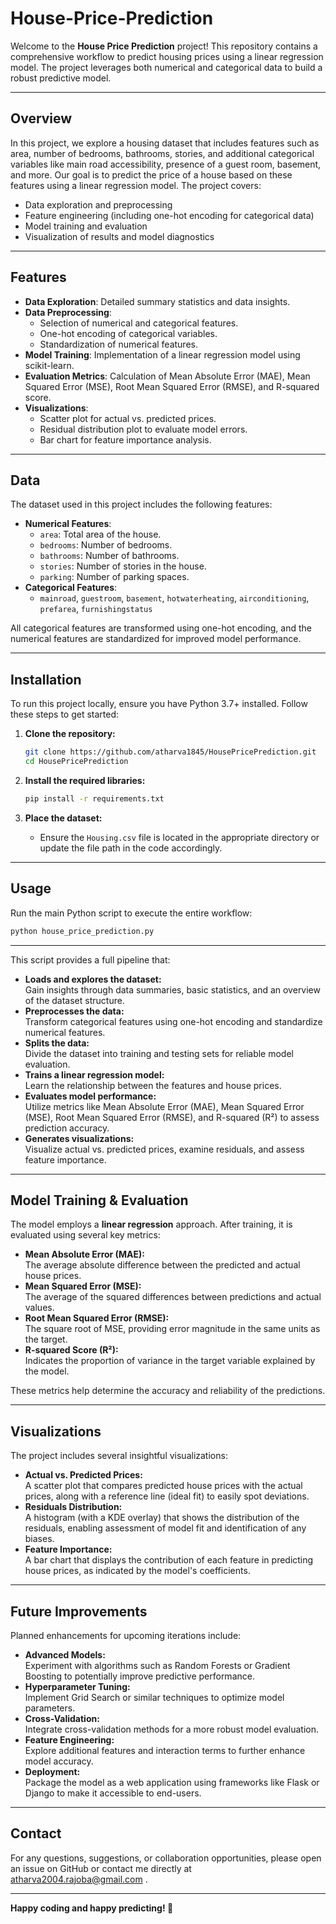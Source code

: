 # House-Price-Prediction

Welcome to the **House Price Prediction** project! This repository contains a comprehensive workflow to predict housing prices using a linear regression model. The project leverages both numerical and categorical data to build a robust predictive model.

---

## Overview

In this project, we explore a housing dataset that includes features such as area, number of bedrooms, bathrooms, stories, and additional categorical variables like main road accessibility, presence of a guest room, basement, and more. Our goal is to predict the price of a house based on these features using a linear regression model. The project covers:

- Data exploration and preprocessing
- Feature engineering (including one-hot encoding for categorical data)
- Model training and evaluation
- Visualization of results and model diagnostics

---

## Features

- **Data Exploration**: Detailed summary statistics and data insights.
- **Data Preprocessing**:
  - Selection of numerical and categorical features.
  - One-hot encoding of categorical variables.
  - Standardization of numerical features.
- **Model Training**: Implementation of a linear regression model using scikit-learn.
- **Evaluation Metrics**: Calculation of Mean Absolute Error (MAE), Mean Squared Error (MSE), Root Mean Squared Error (RMSE), and R-squared score.
- **Visualizations**:
  - Scatter plot for actual vs. predicted prices.
  - Residual distribution plot to evaluate model errors.
  - Bar chart for feature importance analysis.

---

## Data

The dataset used in this project includes the following features:

- **Numerical Features**:
  - `area`: Total area of the house.
  - `bedrooms`: Number of bedrooms.
  - `bathrooms`: Number of bathrooms.
  - `stories`: Number of stories in the house.
  - `parking`: Number of parking spaces.
- **Categorical Features**:
  - `mainroad`, `guestroom`, `basement`, `hotwaterheating`, `airconditioning`, `prefarea`, `furnishingstatus`

All categorical features are transformed using one-hot encoding, and the numerical features are standardized for improved model performance.

---

## Installation

To run this project locally, ensure you have Python 3.7+ installed. Follow these steps to get started:

1. **Clone the repository:**
    ```bash
    git clone https://github.com/atharva1845/HousePricePrediction.git
    cd HousePricePrediction
    ```

2. **Install the required libraries:**
    ```bash
    pip install -r requirements.txt
    ```

3. **Place the dataset:**
   - Ensure the `Housing.csv` file is located in the appropriate directory or update the file path in the code accordingly.

---

## Usage

Run the main Python script to execute the entire workflow:

```bash
python house_price_prediction.py
 ```
---

This script provides a full pipeline that:

- **Loads and explores the dataset:**  
  Gain insights through data summaries, basic statistics, and an overview of the dataset structure.
- **Preprocesses the data:**  
  Transform categorical features using one-hot encoding and standardize numerical features.
- **Splits the data:**  
  Divide the dataset into training and testing sets for reliable model evaluation.
- **Trains a linear regression model:**  
  Learn the relationship between the features and house prices.
- **Evaluates model performance:**  
  Utilize metrics like Mean Absolute Error (MAE), Mean Squared Error (MSE), Root Mean Squared Error (RMSE), and R-squared (R²) to assess prediction accuracy.
- **Generates visualizations:**  
  Visualize actual vs. predicted prices, examine residuals, and assess feature importance.

---

## Model Training & Evaluation

The model employs a **linear regression** approach. After training, it is evaluated using several key metrics:

- **Mean Absolute Error (MAE):**  
  The average absolute difference between the predicted and actual house prices.
- **Mean Squared Error (MSE):**  
  The average of the squared differences between predictions and actual values.
- **Root Mean Squared Error (RMSE):**  
  The square root of MSE, providing error magnitude in the same units as the target.
- **R-squared Score (R²):**  
  Indicates the proportion of variance in the target variable explained by the model.

These metrics help determine the accuracy and reliability of the predictions.

---

## Visualizations

The project includes several insightful visualizations:

- **Actual vs. Predicted Prices:**  
  A scatter plot that compares predicted house prices with the actual prices, along with a reference line (ideal fit) to easily spot deviations.
- **Residuals Distribution:**  
  A histogram (with a KDE overlay) that shows the distribution of the residuals, enabling assessment of model fit and identification of any biases.
- **Feature Importance:**  
  A bar chart that displays the contribution of each feature in predicting house prices, as indicated by the model's coefficients.

---

## Future Improvements

Planned enhancements for upcoming iterations include:

- **Advanced Models:**  
  Experiment with algorithms such as Random Forests or Gradient Boosting to potentially improve predictive performance.
- **Hyperparameter Tuning:**  
  Implement Grid Search or similar techniques to optimize model parameters.
- **Cross-Validation:**  
  Integrate cross-validation methods for a more robust model evaluation.
- **Feature Engineering:**  
  Explore additional features and interaction terms to further enhance model accuracy.
- **Deployment:**  
  Package the model as a web application using frameworks like Flask or Django to make it accessible to end-users.

---

## Contact

For any questions, suggestions, or collaboration opportunities, please open an issue on GitHub or contact me directly at atharva2004.rajoba@gmail.com .

---

**Happy coding and happy predicting! 🚀**
